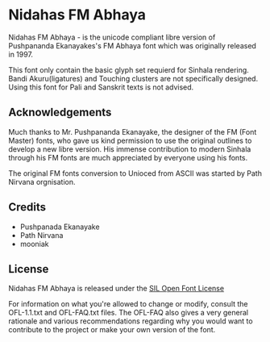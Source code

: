Nidahas FM Abhaya
==============

Nidahas FM Abhaya - is the unicode compliant libre version of Pushpananda Ekanayakes's FM Abhaya font which was originally released in 1997.

This font only contain the basic glyph set requierd for Sinhala rendering. Bandi Akuru(ligatures) and Touching clusters are not specifically designed. Using this font for Pali and Sanskrit texts is not advised.


## Acknowledgements

Much thanks to Mr. Pushpananda Ekanayake, the designer of the FM (Font Master) fonts, who gave us kind permission to use the original outlines to develop a new libre version. His immense contribution to modern Sinhala through his FM fonts are much appreciated by everyone using his fonts.

The original FM fonts conversion to Unioced from ASCII was started by Path Nirvana orgnisation.

## Credits

- Pushpanada Ekanayake
- Path Nirvana
- mooniak

## License

Nidahas FM Abhaya is released under the  [SIL Open Font License](http://scripts.sil.org/OFL)

For information on what you're allowed to change or modify, consult the
OFL-1.1.txt and OFL-FAQ.txt files. The OFL-FAQ also gives a very general
rationale and various recommendations regarding why you would want to
contribute to the project or make your own version of the font.
